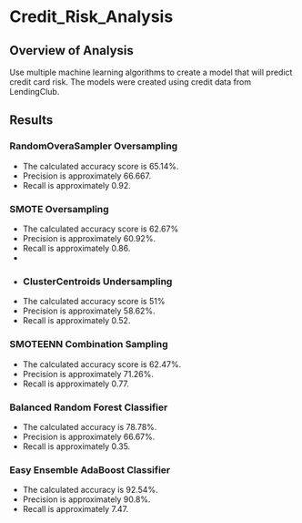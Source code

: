 # Credit_Risk_Analysis

## Overview of Analysis
Use multiple machine learning algorithms to create a model that will predict credit card risk. The models were created using credit data from LendingClub.

## Results

### RandomOveraSampler Oversampling
- The calculated accuracy score is 65.14%.
- Precision is approximately 66.667.
- Recall is approximately 0.92.

### SMOTE Oversampling
- The calculated accuracy score is 62.67%
- Precision is approximately 60.92%.
- Recall is approximately 0.86.
-
- ### ClusterCentroids Undersampling
- The calculated accuracy score is 51%
- Precision is approximately 58.62%.
- Recall is approximately 0.52.

### SMOTEENN Combination Sampling
- The calculated accuracy score is 62.47%.
- Precision is approximately 71.26%.
- Recall is approximately 0.77.

### Balanced Random Forest Classifier
- The calculated accuracy is 78.78%.
- Precision is approximately 66.67%.
- Recall is approximately 0.35.

### Easy Ensemble AdaBoost Classifier
- The calculated accuracy is 92.54%.
- Precision is approximately 90.8%.
- Recall is approximately 7.47.
